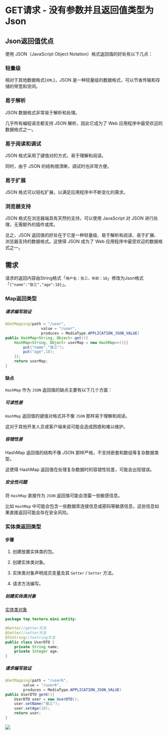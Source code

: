 # GET请求 - 没有参数并且返回值类型为Json

## Json返回值优点

使用 JSON（JavaScript Object Notation）格式返回值的好处有以下几点：

### 轻量级

相对于其他数据格式{`XML`}，JSON 是一种轻量级的数据格式，可以节省传输和存储的带宽和空间。

### 易于解析

JSON 数据格式非常易于解析和处理。

几乎所有编程语言都支持 JSON 解析，因此它成为了 Web 应用程序中最受欢迎的数据格式之一。

### 易于阅读和调试

JSON 格式采用了键值对的方式，易于理解和阅读。

同时，由于 JSON 的结构很清晰，调试时也非常方便。

### 易于扩展

JSON 格式可以轻松扩展，以满足应用程序中不断变化的需求。

### 浏览器支持

JSON 格式在浏览器端具有天然的支持，可以使用 JavaScript 对 JSON 进行处理，无需额外的插件或库。

总之，JSON 返回值的好处在于它是一种轻量级、易于解析和阅读、易于扩展、浏览器支持的数据格式。这使得 JSON 成为了 Web 应用程序中最受欢迎的数据格式之一。



## 需求

请求的返回内容由String格式「`用户名：张三，年龄：18`」修改为Json格式
「`{"name":"张三","age":18}`」。


### Map返回类型

##### 请求编写验证

```java
@GetMapping(path = "/user",
                value = "/user",
                produces = MediaType.APPLICATION_JSON_VALUE)
public HashMap<String, Object> get(){
    HashMap<String, Object> userMap = new HashMap<>(){{
        put("name","张三");
        put("age",18);
    }};
    return userMap;
}
```

#### 缺点

`HashMap` 作为 `JSON` 返回值的缺点主要有以下几个方面：

##### 可读性差

`HashMap` 返回值的键值对格式并不像 `JSON` 那样易于理解和阅读。

这对于其他开发人员或客户端来说可能会造成困惑和难以维护。

##### 容错性差

HashMap 返回值的结构不像 JSON 那样严格，不支持嵌套和数组等复杂数据类型。

这使得 HashMap 返回值在处理复杂数据时的容错性较差，可能会出现错误。

##### 安全性问题

将 `HashMap` 直接作为 `JSON` 返回值可能会泄露一些敏感信息。

比如 `HashMap` 中可能会包含一些数据库连接信息或密码等敏感信息，这些信息如果直接返回可能会存在安全风险。

### 实体类返回类型

#### 步骤

1. 创建放置实体类的包。

2. 创建实体类对象。

3. 实体类对象声明成员变量及其 `Getter` / `Setter` 方法。

4. 请求方法编写。

##### 创建实体类对象

[实体类对象](业务实体类.md)


```java
package top.testeru.mini.entity;

@Getter//getter方法
@Setter//setter方法
@ToString//tostring方法
public class UserDTO {
    private String name;
    private Integer age;
}
```

##### 请求编写验证

```java
@GetMapping(path = "/user6",
        value = "/user6",
        produces = MediaType.APPLICATION_JSON_VALUE)
public UserDTO get6(){
    UserDTO user = new UserDTO();
    user.setName("张三");
    user.setAge(18);
    return user;
}
```


![](https://cdn.jsdelivr.net/gh/TesterDevSoul/blog_pic/springboot/20230322154245.png)